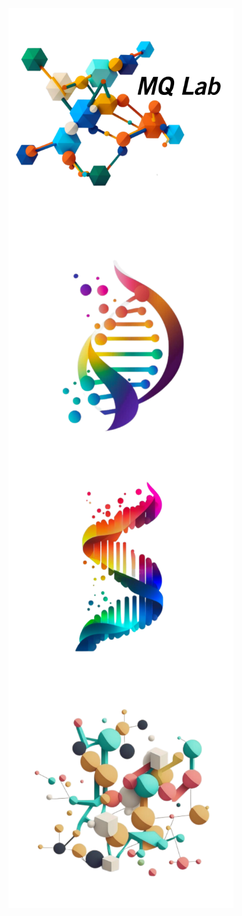 <img src="MQ_logos/side.svg" width="360" height=auto align="left"></a>

<img src="1.png" width="360" height=auto align="left"></a>

<img src="2.png" width="360" height=auto align="left"></a>

<img src="3.png" width="360" height=auto align="left"></a>
